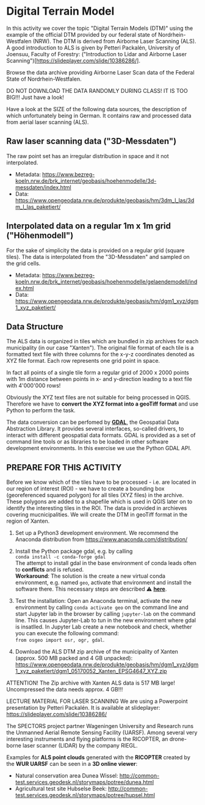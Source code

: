 # Digital Terrain Model

In this activity we cover the topic "Digital Terrain Models (DTM)" using the example of the official DTM provided by our federal state of Nordrhein-Westfalen (NRW). The DTM is derived from Airborne Laser Scanning (ALS). A good introduction to ALS is given by Petteri Packalén, University of Joensuu, Faculty of Forestry: ("Introduction to Lidar and Airborne Laser Scanning")[https://slideplayer.com/slide/10386286/].

Browse the data archive providing Airborne Laser Scan data of the Federal State of Nordrhein-Westfalen.

DO NOT DOWNLOAD THE DATA RANDOMLY DURING CLASS! IT IS TOO BIG!!! Just have a look!

Have a look at the SIZE of the following data sources, the description of which unfortunately being in German. It contains raw and processed data from aerial laser scanning (ALS).

## Raw laser scanning data ("3D-Messdaten") ##

The raw point set has an irregular distribution in space and it not interpolated.

* Metadata: https://www.bezreg-koeln.nrw.de/brk_internet/geobasis/hoehenmodelle/3d-messdaten/index.html
* Data: https://www.opengeodata.nrw.de/produkte/geobasis/hm/3dm_l_las/3dm_l_las_paketiert/


## Interpolated data on a regular 1m x 1m grid ("Höhenmodell") ##

For the sake of simplicity the data is provided on a regular grid (square tiles). The data is interpolated from the "3D-Messdaten" and sampled on the grid cells.

* Metadata: https://www.bezreg-koeln.nrw.de/brk_internet/geobasis/hoehenmodelle/gelaendemodell/index.html
* Data: https://www.opengeodata.nrw.de/produkte/geobasis/hm/dgm1_xyz/dgm1_xyz_paketiert/

## Data Structure ##

The ALS data is organized in tiles which are bundled in zip archives for each municipality (in our case "Xanten"). The original file format of each tile is a formatted text file with three columns for the x-y-z coordinates denoted as XYZ file format. Each row represents one grid point in space.

In fact all points of a single tile form a regular grid of 2000 x 2000 points with 1m distance between points in x- and y-direction leading to a text file with 4'000'000 rows!

Obviously the XYZ text files are not suitable for being processed in QGIS. Therefore we have to **convert the XYZ format into a geoTiff format** and use Python to perform the task.

The data conversion can be perfomed by [**GDAL**](https://gdal.org/), the Geospatial Data Abstraction Library. It provides several interfaces, so-called drivers, to interact with different geospatial data formats. GDAL is provided as a set of command line tools or as libraries to be loaded in other software development environments. In this exercise we use the Python GDAL API. 

## PREPARE FOR THIS ACTIVITY ##

Before we know which of the tiles have to be processed - i.e. are located in our region of interest (ROI) - we have to create a bounding box (georeferenced squared polygon) for all tiles (XYZ files) in the archive. These polygons are added to a shapefile which is used in QGIS later on to identify the interesting tiles in the ROI. The data is provided in archieves covering mucnicipalities. We will create the DTM in geoTiff format in the region of Xanten. 

1) Set up a Python3 development environment. We recommend the Anaconda distribution from https://www.anaconda.com/distribution/

2) Install the Python package gdal, e.g. by calling <br>`conda install -c conda-forge gdal` <br>
The attempt to install gdal in the base environment of conda leads often to **conflicts** and is refused.<br> **Workaround**: The solution is the create a new virtual conda environment, e.g. named `geo`, activate that environment and install the software there. This necessary steps are described :warning: [**here**](gdal_conda_env.md).

3) Test the installation: Open an Anaconda terminal, activate the new environment by calling `conda activate geo` on the command line and start Jupyter lab in the browser by calling `jupyter-lab` on the command line. This causes Jupyter-Lab to tun in the new environment where gdal is insatlled. In Jupyter Lab create a new notebook and check, whether you can execute the following command: <br>`from osgeo import osr, ogr, gdal`.

4) Download the ALS DTM zip archive of the municipality of Xanten (approx. 500 MB packed and 4 GB unpacked): 
https://www.opengeodata.nrw.de/produkte/geobasis/hm/dgm1_xyz/dgm1_xyz_paketiert/dgm1_05170052_Xanten_EPSG4647_XYZ.zip

ATTENTION! The Zip archive with Xanten ALS data is 517 MB large! Uncompressed the data needs approx. 4 GB!!!

LECTURE MATERIAL FOR LASER SCANNING
We are using a Powerpoint presentation by Petteri Packalén. It is available at slideplayer: https://slideplayer.com/slide/10386286/ 

The SPECTORS project partner Wageningen University and Research runs the Unmanned Aerial Remote Sensing Facility (UARSF). Among several very interesting instruments and flying platforms is the RICOPTER, an drone-borne laser scanner (LIDAR) by the company RIEGL.

Examples for **ALS point clouds** generated with the **RICOPTER** created by the **WUR UARSF** can be seen in a **3D online viewer**:

* Natural conservation area Dunea Wissel: http://common-test.services.geodesk.nl/storymaps/potree/dunea.html
* Agricultural test site Hubselse Beek: http://common-test.services.geodesk.nl/storymaps/potree/hupsel.html
